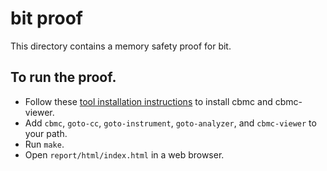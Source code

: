 bit proof
==============

This directory contains a memory safety proof for bit.

To run the proof.
-------------
* Follow these [tool installation instructions](https://github.com/awslabs/aws-templates-for-cbmc-proofs/wiki/Installation) to install cbmc and cbmc-viewer.
* Add `cbmc`, `goto-cc`, `goto-instrument`, `goto-analyzer`, and `cbmc-viewer`
  to your path.
* Run `make`.
* Open `report/html/index.html` in a web browser.
